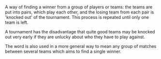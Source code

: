 A way of finding a winner from a group of players or teams: the teams
are put into pairs, which play each other, and the losing team from each
pair is 'knocked out' of the tournament. This process is repeated until
only one team is left.

A tournament has the disadvantage that quite good teams may be knocked
out very early if they are unlucky about who they have to play against.

The word is also used in a more general way to mean any group of matches
between several teams which aims to find a single winner.
